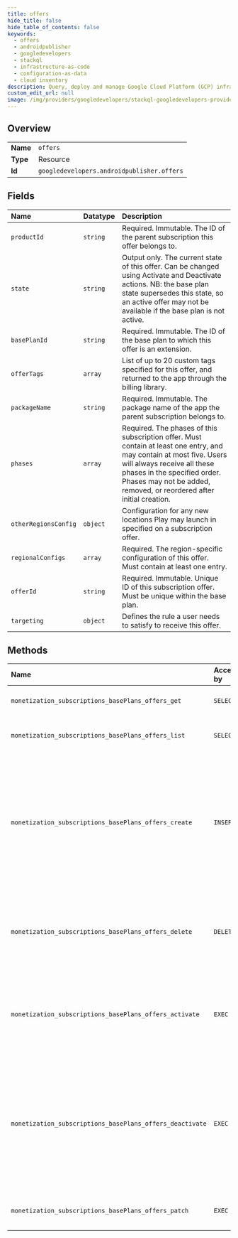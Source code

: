 ```yaml
---
title: offers
hide_title: false
hide_table_of_contents: false
keywords:
  - offers
  - androidpublisher
  - googledevelopers    
  - stackql
  - infrastructure-as-code
  - configuration-as-data
  - cloud inventory
description: Query, deploy and manage Google Cloud Platform (GCP) infrastructure and resources using SQL
custom_edit_url: null
image: /img/providers/googledevelopers/stackql-googledevelopers-provider-featured-image.png
---
```

  
    

## Overview
<table><tbody>
<tr><td><b>Name</b></td><td><code>offers</code></td></tr>
<tr><td><b>Type</b></td><td>Resource</td></tr>
<tr><td><b>Id</b></td><td><code>googledevelopers.androidpublisher.offers</code></td></tr>
</tbody></table>

## Fields
| Name | Datatype | Description |
|:-----|:---------|:------------|
| `productId` | `string` | Required. Immutable. The ID of the parent subscription this offer belongs to. |
| `state` | `string` | Output only. The current state of this offer. Can be changed using Activate and Deactivate actions. NB: the base plan state supersedes this state, so an active offer may not be available if the base plan is not active. |
| `basePlanId` | `string` | Required. Immutable. The ID of the base plan to which this offer is an extension. |
| `offerTags` | `array` | List of up to 20 custom tags specified for this offer, and returned to the app through the billing library. |
| `packageName` | `string` | Required. Immutable. The package name of the app the parent subscription belongs to. |
| `phases` | `array` | Required. The phases of this subscription offer. Must contain at least one entry, and may contain at most five. Users will always receive all these phases in the specified order. Phases may not be added, removed, or reordered after initial creation. |
| `otherRegionsConfig` | `object` | Configuration for any new locations Play may launch in specified on a subscription offer. |
| `regionalConfigs` | `array` | Required. The region-specific configuration of this offer. Must contain at least one entry. |
| `offerId` | `string` | Required. Immutable. Unique ID of this subscription offer. Must be unique within the base plan. |
| `targeting` | `object` | Defines the rule a user needs to satisfy to receive this offer. |
## Methods
| Name | Accessible by | Required Params | Description |
|:-----|:--------------|:----------------|:------------|
| `monetization_subscriptions_basePlans_offers_get` | `SELECT` | `basePlanId, offerId, packageName, productId` | Reads a single offer |
| `monetization_subscriptions_basePlans_offers_list` | `SELECT` | `basePlanId, packageName, productId` | Lists all offers under a given subscription. |
| `monetization_subscriptions_basePlans_offers_create` | `INSERT` | `basePlanId, packageName, productId` | Creates a new subscription offer. Only auto-renewing base plans can have subscription offers. The offer state will be DRAFT until it is activated. |
| `monetization_subscriptions_basePlans_offers_delete` | `DELETE` | `basePlanId, offerId, packageName, productId` | Deletes a subscription offer. Can only be done for draft offers. This action is irreversible. |
| `monetization_subscriptions_basePlans_offers_activate` | `EXEC` | `basePlanId, offerId, packageName, productId` | Activates a subscription offer. Once activated, subscription offers will be available to new subscribers. |
| `monetization_subscriptions_basePlans_offers_deactivate` | `EXEC` | `basePlanId, offerId, packageName, productId` | Deactivates a subscription offer. Once deactivated, existing subscribers will maintain their subscription, but the offer will become unavailable to new subscribers. |
| `monetization_subscriptions_basePlans_offers_patch` | `EXEC` | `basePlanId, offerId, packageName, productId` | Updates an existing subscription offer. |
